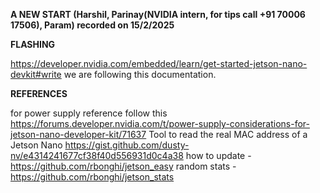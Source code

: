 
**A NEW START (Harshil, Parinay(NVIDIA intern, for tips call +91 70006 17506), Param) recorded on 15/2/2025**

**FLASHING**

https://developer.nvidia.com/embedded/learn/get-started-jetson-nano-devkit#write we are following this documentation. 

**REFERENCES**

for power supply reference follow this https://forums.developer.nvidia.com/t/power-supply-considerations-for-jetson-nano-developer-kit/71637 
Tool to read the real MAC address of a Jetson Nano https://gist.github.com/dusty-nv/e4314241677cf38f40d556931d0c4a38
how to update - https://github.com/rbonghi/jetson_easy
random stats - https://github.com/rbonghi/jetson_stats
